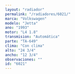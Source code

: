 ```yaml
---
layout: "radiador"
permalink: "/radiadores/6021/"
marca: "Volkswagen"
modelo: "Jetta"
ano: "1993"
motor: "L4 1.8"
transmision: "Automática"
parte: "TA-649"
clima: "Con clima"
alto: "24 3/4"
ancho: "12 3/4"
observaciones: ""
id: "6021"
---
```


